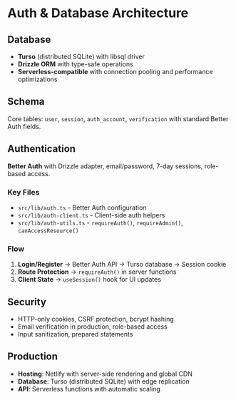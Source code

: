 # Auth & Database Architecture

## Database

- **Turso** (distributed SQLite) with libsql driver
- **Drizzle ORM** with type-safe operations
- **Serverless-compatible** with connection pooling and performance optimizations

## Schema

Core tables: `user`, `session`, `auth_account`, `verification` with standard Better Auth fields.

## Authentication

**Better Auth** with Drizzle adapter, email/password, 7-day sessions, role-based access.

### Key Files

- `src/lib/auth.ts` - Better Auth configuration
- `src/lib/auth-client.ts` - Client-side auth helpers
- `src/lib/auth-utils.ts` - `requireAuth()`, `requireAdmin()`, `canAccessResource()`

### Flow

1. **Login/Register** → Better Auth API → Turso database → Session cookie
2. **Route Protection** → `requireAuth()` in server functions
3. **Client State** → `useSession()` hook for UI updates

## Security

- HTTP-only cookies, CSRF protection, bcrypt hashing
- Email verification in production, role-based access
- Input sanitization, prepared statements

## Production

- **Hosting**: Netlify with server-side rendering and global CDN
- **Database**: Turso (distributed SQLite) with edge replication
- **API**: Serverless functions with automatic scaling
